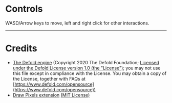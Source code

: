 # Controls
WASD/Arrow keys to move, left and right click for other interactions.

---

# Credits
- [The Defold engine](https://defold.com/) (Copyright 2020 The Defold Foundation; [Licensed under the Defold License version 1.0 (the "License")](https://defold.com/license/); you may not use this file except in compliance with the License. You may obtain a copy of the License, together with FAQs at [https://www.defold.com/opensource](https://www.defold.com/opensource))
- [Draw Pixels extension](https://github.com/AGulev/drawpixels) [(MIT License)](https://github.com/AGulev/drawpixels)